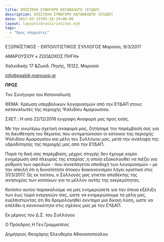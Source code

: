 ```yaml
---
title: ΕΠΙΣΤΟΛΗ ΣΥΝΗΓΟΡΟ ΚΑΤΑΝΑΛΩΤΗ (ΕΥΔΑΠ)
description: ΕΠΙΣΤΟΛΗ ΣΥΝΗΓΟΡΟ ΚΑΤΑΝΑΛΩΤΗ (ΕΥΔΑΠ)
date: 2017-03-15T05:28:19+00:00
layout: layouts/drastiriotites.njk
tags:
  - "Προς υπηρεσίες"
---
```


<!-- excerpt -->

ΕΞΩΡΑΪΣΤΙΚΟΣ - ΕΚΠΟΛΙΤΙΣΤΙΚΟΣ ΣΥΛΛΟΓΟΣ Μαρούσι, 9/3/2017

ΑΜΑΡΟΥΣΙΟΥ « ΖΩΟΔΟΧΟΣ ΠΗΓΗ»

Χαλκιδικής 17 &amp;Ζωοδ. Πηγής, 15122, Μαρούσι

<info@psalidi-maroussi.gr>

**ΠΡΟΣ**

Τον Συνήγορο του Καταναλωτή

ΘΕΜΑ: Χρέωση υπερβολικών λογαριασμών από την ΕΥΔΑΠ στους καταναλωτές της περιοχής Ψαλιδίου Αμαρουσίου.

ΣΧΕΤ.: Η από 22/12/2016 έγγραφη Αναφορά μας προς εσάς.

Με την ανωτέρω σχετική αναφορά μας, ζητήσαμε την παρέμβασή σας για τη διευθέτηση του θέματος που αντιμετώπισαν οι κάτοικοι της περιοχής Ψαλιδίου Αμαρουσίου και μέλη του Συλλόγου μας, μετά την ανάληψη της υδροδότησης της περιοχής μας από την ΕΥΔΑΠ.

Παρά τη δική σας παρέμβαση, μέχρις στιγμής δεν έχουμε καμία ενημέρωση από πλευράς της εταιρίας ,η οποία εξακολουθεί να πιέζει για ρύθμιση των οφειλών - που συνεπάγεται αποδοχή των λογαριασμών – με την απειλή ότι η δυνατότητα άτοκου διακανονισμού λήγει οριστικά στις 31/3/2017. Ως εκ τούτου, ο Σύλλογός μας γίνεται αποδέκτης της ανησυχίας των κατοίκων για το μέλλον αυτής της εκκρεμότητας.

Κατόπιν αυτού παρακαλούμε να μας ενημερώσετε για την όποια εξέλιξη των έως τώρα ενεργειών σας, ώστε να ενημερώσουμε τα μέλη μας, ευελπιστώντας ότι θα δρομολογηθεί σύντομα μια δίκαιη λύση, ώστε να επέλθει η κανονικότητα στις σχέσεις μας με την ΕΥΔΑΠ.

Εκ μέρους του Δ.Σ. του Συλλόγου

Ο Πρόεδρος Η Γεν.Γραμματέας

Δημήτριος Θεοχάρης Ελευθερία Αθανασοπούλου
